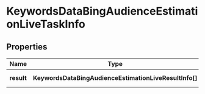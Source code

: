 # KeywordsDataBingAudienceEstimationLiveTaskInfo

## Properties

| Name | Type | Description | Notes |
|------------ | ------------- | ------------- | -------------|
**result** | **KeywordsDataBingAudienceEstimationLiveResultInfo[]** | array of results |[optional]|